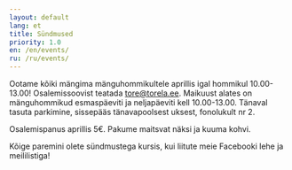 ```yaml
---
layout: default
lang: et
title: Sündmused
priority: 1.0
en: /en/events/
ru: /ru/events/
---
```


Ootame kõiki mängima mänguhommikultele aprillis igal hommikul 10.00-13.00! Osalemissoovist teatada tore@torela.ee. Maikuust alates on mänguhommikud esmaspäeviti ja neljapäeviti kell 10.00-13.00. Tänaval tasuta parkimine, sissepääs tänavapoolsest uksest, fonolukult nr 2.

Osalemispanus aprillis 5€.
Pakume maitsvat näksi ja kuuma kohvi.  

Kõige paremini olete sündmustega kursis, kui liitute meie Facebooki lehe ja meililistiga!

